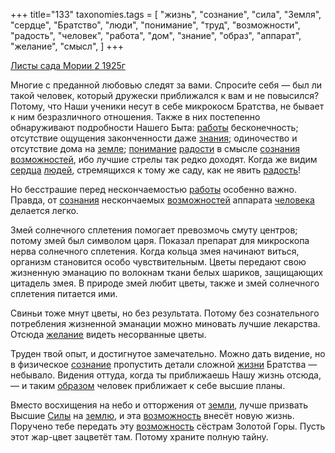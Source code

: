 +++
title="133"
taxonomies.tags = [
 "жизнь",
 "сознание",
 "сила",
 "Земля",
 "сердце",
 "Братство",
 "люди",
 "понимание",
 "труд",
 "возможности",
 "радость",
 "человек",
 "работа",
 "дом",
 "знание",
 "образ",
 "аппарат",
 "желание",
 "смысл",
]
+++

[Листы сада Мории 2 1925г](/agni/1925)

Многие с преданной любовью следят за вами. Спроси́те себя — был ли такой человек, который дружески приближался к вам и не повысился? Потому, что Наши ученики несут в себе микрокосм Братства, не бывает к ним безразличного отношения. Также в них постепенно обнаруживают подробности Нашего Быта: [работы](/tags/работа) бесконечность; отсутствие ощущения законченности даже [знания](/tags/[знание](/tags/знание)); одиночество и отсутствие дома на [земле](/tags/Земля); [понимание](/tags/понимание) [радости](/tags/[радость](/tags/радость)) в смысле [сознания](/tags/[сознание](/tags/сознание)) [возможностей](/tags/возможности), ибо лучшие стрелы так редко доходят. Когда же видим [сердца](/tags/сердце) [людей](/tags/люди), стремящихся к тому же саду, как не явить [радость](/tags/радость)!   

Но бесстрашие перед нескончаемостью [работы](/tags/работа) особенно важно. Правда, от [сознания](/tags/[сознание](/tags/сознание)) нескончаемых [возможностей](/tags/возможности) аппарата [человека](/tags/человек) делается легко.   

Змей солнечного сплетения помогает превозмочь смуту центров; потому змей был символом царя. Показал препарат для микроскопа нерва солнечного сплетения. Когда кольца змея начинают виться, организм становится особо чувствительным. Цветы передают свою жизненную эманацию по волокнам ткани белых шариков, защищающих цитадель змея. В природе змей любит цветы, также и змей солнечного сплетения питается ими.   

Свиньи тоже мнут цветы, но без результата. Потому без сознательного потребления жизненной эманации можно миновать лучшие лекарства. Отсюда [желание](/tags/желание) видеть несорванные цветы.   

Труден твой опыт, и достигнутое замечательно. Можно дать видение, но в физическое [сознание](/tags/сознание) пропустить детали сложной [жизни](/tags/жизнь) Братства — небывало. Видения оттуда, когда ты приближаешь Нашу жизнь отсюда, — и таким [образом](/tags/образ) человек приближает к себе высшие планы.   

Вместо восхищения на небо и отторжения от [земли](/tags/Земля), лучше призвать Высшие [Силы](/tags/сила) на [землю](/tags/Земля), и эта [возможность](/tags/возможности) внесёт новую жизнь. Поручено тебе передать эту [возможность](/tags/возможности) сёстрам Золотой Горы. Пусть этот жар-цвет зацветёт там. Потому храните полную тайну.   

